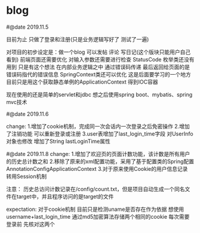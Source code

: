 # blog
#@date 2019.11.5

目前为止 只做了登录和注册(只是业务逻辑写好了 测试了一遍)

对项目的初步设定是：做一个blog  可以发帖 评论 写日记(这个版块只能用户自己看到)
前端页面还需要优化  对输入参数还需要进行检查
StatusCode 枚举类还没有用到  只是有这个想法  在内部业务逻辑之中 通过错误码传递 最后返回给页面的是错误码指代的错误信息
SpringContext类还可以优化  这是后面要学习的一个地方  目前只是用这个获取静态单例的ApplicationContext 得到IOC容器

现在使用的还是简单的servlet和jdbc
想之后使用spring boot、mybatis、spring mvc技术  

#@date 2019.11.6

change:
1.增加了cookie机制，完成同一次会话内一次登录之后免密操作
2.增加了注销功能  可以重新登录或注册
3.user表增加了last_login_time字段 对UserInfo对象也修改 增加了String lastLoginTime属性

#@date 2019.11.8
change:
1.增加了欢迎页的页面计数功能，该计数是所有用户的历史总计数之和
2.移除了原来的xml配置功能，采用了基于配置类的Spring配置 
  AnnotationConfigApplicationContext
 3.对于原来使用Cookie的用户信息记录  转用Session机制
 
注意：
 历史总访问计数记录在/config/count.txt，但是项目自动生成一个同名文件在target中，并且程序访问的是target的文件
 
expectation:
对于cookie机制 目前只是检测uname是否存在作为依据
  想使用username+last_login_time
  通过md5加密算法存储两个相同的cookie
  每次需要登录前 先核对这两个
 

  
